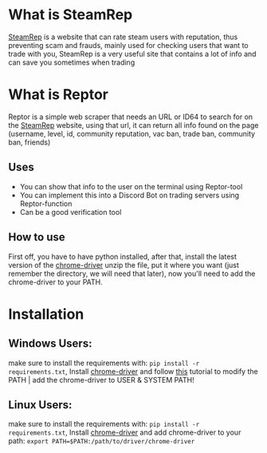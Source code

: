 # What is SteamRep</h1>
[SteamRep](https://steamrep.com/) is a website that can rate steam users with reputation, thus preventing scam and frauds, mainly used for checking users that want to trade with you, SteamRep is a very useful site that contains a lot of info and can save you sometimes when trading
# What is Reptor
Reptor is a simple web scraper that needs an URL or ID64 to search for on the [SteamRep](https://steamrep.com/) website, using that url, it can return all info found on the page (username, level, id, community reputation, vac ban, trade ban, community ban, friends)
## Uses
- You can show that info to the user on the terminal using Reptor-tool
- You can implement this into a Discord Bot on trading servers using Reptor-function
- Can be a good verification tool
## How to use
First off, you have to have python installed, after that, install the latest version of the [chrome-driver](https://chromedriver.chromium.org/home) unzip the file, put it where you want (just remember the directory, we will need that later), now you'll need to add the chrome-driver to your PATH.
# Installation
## Windows Users: 
make sure to install the requirements with: `pip install -r requirements.txt`, 
Install [chrome-driver](https://chromedriver.chromium.org/home) and
follow [this](https://www.architectryan.com/2018/03/17/add-to-the-path-on-windows-10/) tutorial to modify the PATH | add the chrome-driver to USER & SYSTEM PATH!
## Linux Users:
make sure to install the requirements with: `pip install -r requirements.txt`, 
Install [chrome-driver](https://chromedriver.chromium.org/home) and
add chrome-driver to your path: `export PATH=$PATH:/path/to/driver/chrome-driver`
